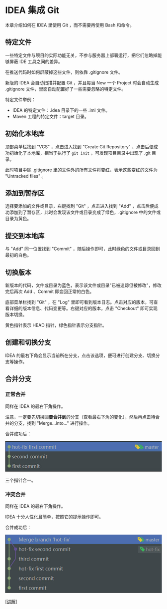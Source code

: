 # IDEA 集成 Git

本章介绍如何在 IDEA 里使用 Git ，而不需要再使用 Bash 和命令。

## 特定文件

一些特定文件与项目的实际功能无关，不参与服务器上部署运行，把它们忽略掉能够屏蔽 IDE 工具之间的差异。

在推送代码时如何屏蔽掉这些文件，则依靠 .gitignore 文件。

新版的 IDEA 会自动扫描并配置 Git ，并且每当 New 一个 Project 时会自动生成 .gitignore 文件，里面自动配置好了一些需要忽略的特定文件。

特定文件举例：

- IDEA 的特定文件：.idea 目录下的一些 .iml 文件。
- Maven 工程的特定文件：target 目录。

## 初始化本地库

顶部菜单栏找到 "VCS" ，点击进入找到 "Create Git Repository" ，点击后便成功初始化了本地库，相当于执行了 `git init` ，可发现项目目录中出现了 .git 目录。

此时项目中除 .gitignore 里的文件外的所有文件将变红，表示这些变红的文件为 "Untracked files" 。

## 添加到暂存区

选择要添加的文件或目录，右键找到 "Git" ，点击进入找到 "Add" ，点击后便成功添加到了暂存区，此时会发现该文件或目录变成了绿色，.gitignore 中的文件或目录为黄色。

## 提交到本地库

与 "Add" 同一位置找到 "Commit" ，随后操作即可，此时绿色的文件或目录回到最初的白色。

## 切换版本

新版本的代码，文件或目录为蓝色，表示该文件或目录"已被追踪但被修改"，修改完后再次 Add 、Commit 即变回正常的白色。

底部菜单栏找到 "Git" ，在 "Log" 里即可看到版本日志。点击对应的版本，可查看详细的版本信息、代码变更等。右键对应的版本，点击 "Checkout" 即可实现版本切换。

黄色指针表示 HEAD 指针，绿色指针表示分支指针。

## 创建和切换分支

IDEA 的最右下角会显示当前所在分支，点击该选项，便可进行创建分支、切换分支等操作。

## 合并分支

### 正常合并

同样在 IDEA 的最右下角操作。

注意，一定要先切换回**要合并到**的分支（查看最右下角的变化），然后再点击待合并的分支，找到 "Merge...into..." 进行操作。

合并成功后：

![](img/18.jpg)

三个指针合一。

### 冲突合并

同样在 IDEA 的最右下角操作。

IDEA 十分人性化且简单，按照它的提示操作即可。

合并成功后：

![](img/19.jpg)

[[讲解]](https://www.bilibili.com/video/BV1vy4y1s7k6?spm_id_from=333.788.videopod.episodes&vd_source=d5967fefd7ddfdac9a53237e1cda5a61&p=32)